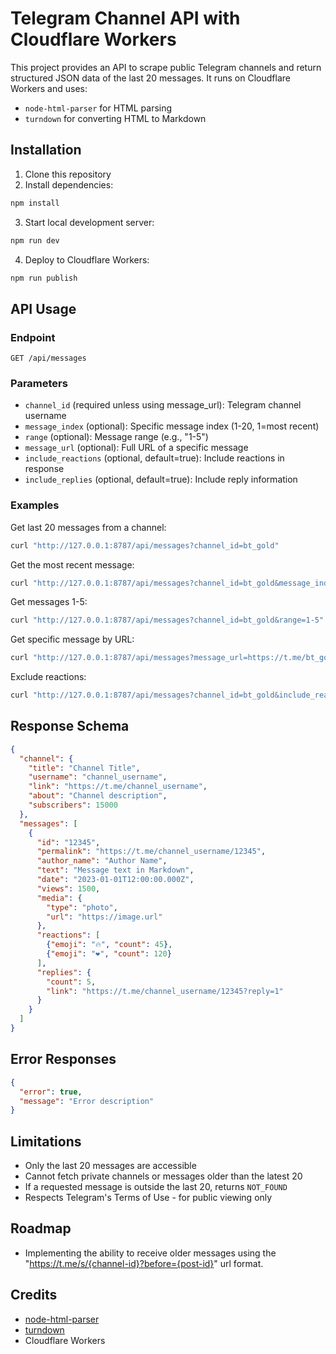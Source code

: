 # Telegram Channel API with Cloudflare Workers

This project provides an API to scrape public Telegram channels and return structured JSON data of the last 20 messages. It runs on Cloudflare Workers and uses:
- `node-html-parser` for HTML parsing
- `turndown` for converting HTML to Markdown

## Installation

1. Clone this repository
2. Install dependencies:
```bash
npm install
```

3. Start local development server:
```bash
npm run dev
```

4. Deploy to Cloudflare Workers:
```bash
npm run publish
```

## API Usage

### Endpoint
`GET /api/messages`

### Parameters
- `channel_id` (required unless using message_url): Telegram channel username
- `message_index` (optional): Specific message index (1-20, 1=most recent)
- `range` (optional): Message range (e.g., "1-5")
- `message_url` (optional): Full URL of a specific message
- `include_reactions` (optional, default=true): Include reactions in response
- `include_replies` (optional, default=true): Include reply information

### Examples

Get last 20 messages from a channel:
```bash
curl "http://127.0.0.1:8787/api/messages?channel_id=bt_gold"
```

Get the most recent message:
```bash
curl "http://127.0.0.1:8787/api/messages?channel_id=bt_gold&message_index=1"
```

Get messages 1-5:
```bash
curl "http://127.0.0.1:8787/api/messages?channel_id=bt_gold&range=1-5"
```

Get specific message by URL:
```bash
curl "http://127.0.0.1:8787/api/messages?message_url=https://t.me/bt_gold/2891"
```

Exclude reactions:
```bash
curl "http://127.0.0.1:8787/api/messages?channel_id=bt_gold&include_reactions=false"
```

## Response Schema

```json
{
  "channel": {
    "title": "Channel Title",
    "username": "channel_username",
    "link": "https://t.me/channel_username",
    "about": "Channel description",
    "subscribers": 15000
  },
  "messages": [
    {
      "id": "12345",
      "permalink": "https://t.me/channel_username/12345",
      "author_name": "Author Name",
      "text": "Message text in Markdown",
      "date": "2023-01-01T12:00:00.000Z",
      "views": 1500,
      "media": {
        "type": "photo",
        "url": "https://image.url"
      },
      "reactions": [
        {"emoji": "🔥", "count": 45},
        {"emoji": "❤️", "count": 120}
      ],
      "replies": {
        "count": 5,
        "link": "https://t.me/channel_username/12345?reply=1"
      }
    }
  ]
}
```

## Error Responses

```json
{
  "error": true,
  "message": "Error description"
}
```

## Limitations
- Only the last 20 messages are accessible
- Cannot fetch private channels or messages older than the latest 20
- If a requested message is outside the last 20, returns `NOT_FOUND`
- Respects Telegram's Terms of Use - for public viewing only

## Roadmap
- Implementing the ability to receive older messages using the "https://t.me/s/{channel-id}?before={post-id}" url format.

## Credits
- [node-html-parser](https://github.com/taoqf/node-html-parser)
- [turndown](https://github.com/mixmark-io/turndown)
- Cloudflare Workers